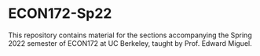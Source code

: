 # ECON172-Sp22
This repository contains material for the sections accompanying the Spring 2022 semester of ECON172 at UC Berkeley, taught by Prof. Edward Miguel.
